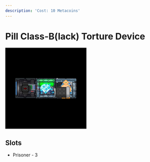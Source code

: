 ```yaml
---
description: 'Cost: 10 Metacoins'
---
```


# Pill Class-B(lack) Torture Device

![](<../.gitbook/assets/image (5).png>)

## Slots

* Prisoner - 3
